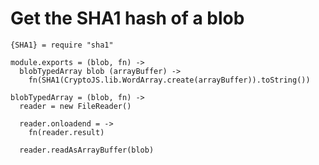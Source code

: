 Get the SHA1 hash of a blob
===========================

    {SHA1} = require "sha1"

    module.exports = (blob, fn) ->
      blobTypedArray blob (arrayBuffer) ->
        fn(SHA1(CryptoJS.lib.WordArray.create(arrayBuffer)).toString())

    blobTypedArray = (blob, fn) ->
      reader = new FileReader()

      reader.onloadend = ->
        fn(reader.result)

      reader.readAsArrayBuffer(blob)
